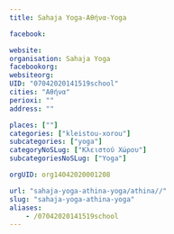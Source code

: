 ```yaml
---
title: Sahaja Yoga-Αθήνα-Yoga

facebook:

website:
organisation: Sahaja Yoga
facebookorg:
websiteorg:
UID: "07042020141519school"
cities: "Αθήνα"
perioxi: ""
address: ""

places: [""]
categories: ["kleistou-xorou"]
subcategories: ["yoga"]
categoryNoSLug: ["Κλειστού Χώρου"]
subcategoriesNoSLug: ["Yoga"]

orgUID: org14042020001208

url: "sahaja-yoga-athina-yoga/athina//"
slug: "sahaja-yoga-athina-yoga"
aliases:
    - /07042020141519school
---
```






